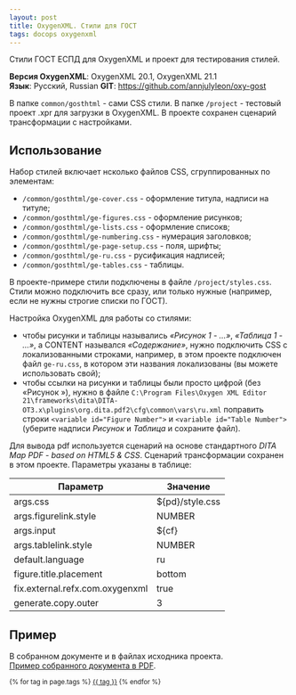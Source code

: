 ```yaml
---
layout: post
title: OxygenXML. Стили для ГОСТ
tags: docops oxygenxml
---
```


Стили ГОСТ ЕСПД для OxygenXML и проект для тестирования стилей.  

**Версия OxygenXML**: OxygenXML 20.1, OxygenXML 21.1  
**Язык**: Русский, Russian
**GIT**: https://github.com/annjulyleon/oxy-gost

В папке `common/gosthtml` - сами CSS стили. В папке `/project` - тестовый проект .xpr для загрузки в OxygenXML. В проекте сохранен сценарий трансформации с настройками.

## Использование

Набор стилей включает нсколько файлов CSS, сгруппированных по элементам:
- `/common/gosthtml/ge-cover.css` - оформление титула, надписи на титуле; 
- `/common/gosthtml/ge-figures.css` - оформление рисунков; 
- `/common/gosthtml/ge-lists.css` - оформление списокв; 
- `/common/gosthtml/ge-numbering.css` - нумерация заголовков; 
- `/common/gosthtml/ge-page-setup.css` - поля, шрифты; 
- `/common/gosthtml/ge-ru.css` - русификация надписей; 
- `/common/gosthtml/ge-tables.css` - таблицы.

В проекте-примере стили подключены в файле `/project/styles.css`. Стили можно подключить все сразу, или только нужные (например, если не нужны строгие списки по ГОСТ).

Настройка OxygenXML для работы со стилями: 
- чтобы рисунки и таблицы назывались *«Рисунок 1 - …»*, *«Таблица 1 - …»*,  а CONTENT назывался *«Содержание»*, нужно подключить CSS с локализованными строками, например, в этом проекте подключен файл `ge-ru.css`, в котором эти названия локализованы (вы можете использовать свой); 
- чтобы ссылки на рисунки и таблицы были просто цифрой (без «Рисунок »), нужно в файле `C:\Program Files\Oxygen XML Editor 21\frameworks\dita\DITA-OT3.x\plugins\org.dita.pdf2\cfg\common\vars\ru.xml` поправить строки `<variable id="Figure Number">` и `<variable id="Table Number">` (уберите надписи *Рисунок* и *Таблица* и сохраните файл).

Для вывода pdf используется сценарий на основе стандартного *DITA Map PDF - based on HTML5 & CSS*. Сценарий трансформации сохранен в этом проекте. Параметры указаны в таблице:

| Параметр                        | Значение        |
| ------------------------------- | --------------- |
| args.css                        | ${pd}/style.css |
| args.figurelink.style           | NUMBER          |
| args.input                      | ${cf}           |
| args.tablelink.style            | NUMBER          |
| default.language                | ru              |
| figure.title.placement          | bottom          |
| fix.external.refx.com.oxygenxml | true            |
| generate.copy.outer             | 3               |

## Пример

В собранном документе и в файлах исходника проекта.  
[Пример собранного документа в PDF](https://github.com/annjulyleon/oxy-gost/blob/master/project/out/pdf-css-html5/rd-13.pdf).

<small>
    {% for tag in page.tags %}
    <a href="/tags/{{ tag }}/">{{ tag }}</a>
    {% endfor %}
</small>